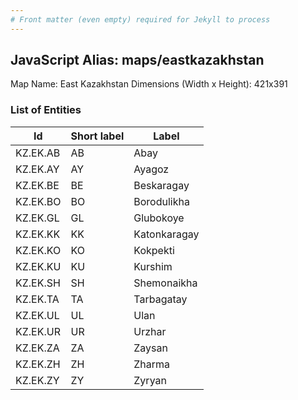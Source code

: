 ```yaml
---
# Front matter (even empty) required for Jekyll to process
---
```


## JavaScript Alias: maps/eastkazakhstan

Map Name: East Kazakhstan
Dimensions (Width x Height): 421x391





### List of Entities

 Id | Short label | Label
---|---|---
KZ.EK.AB|AB|Abay
KZ.EK.AY|AY|Ayagoz
KZ.EK.BE|BE|Beskaragay
KZ.EK.BO|BO|Borodulikha
KZ.EK.GL|GL|Glubokoye
KZ.EK.KK|KK|Katonkaragay
KZ.EK.KO|KO|Kokpekti
KZ.EK.KU|KU|Kurshim
KZ.EK.SH|SH|Shemonaikha
KZ.EK.TA|TA|Tarbagatay
KZ.EK.UL|UL|Ulan
KZ.EK.UR|UR|Urzhar
KZ.EK.ZA|ZA|Zaysan
KZ.EK.ZH|ZH|Zharma
KZ.EK.ZY|ZY|Zyryan
